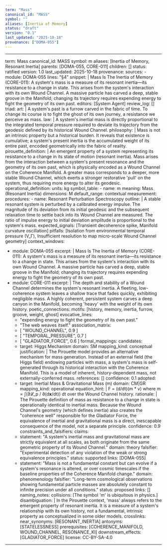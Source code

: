 ```yaml
---
term: "Mass"
canonical_id: "MASS"
symbol: ""
aliases: [Inertia of Memory]
status: "draft"
version: "0.1"
last_updated: "2025-10-18"
provenance: ["DOMA-055"]
---
```


---
term: Mass
canonical_id: MASS
symbol: m
aliases: [Inertia of Memory, Resonant Inertia]
parents: [DOMA-055, CORE-011]
children: []
status: ratified
version: 1.0
last_updated: 2025-10-18
provenance:
  sources:
    - module: DOMA-055
      lines: "§4"
      snippet: |
        Mass Is The Inertia of Memory (CORE-011): A system's mass is a measure of its resonant inertia—its resistance to a change in state. This arises from the system's interaction with its own Wound Channel. A massive particle has carved a deep, stable groove in the Manifold; changing its trajectory requires expending energy to fight the geometry of its own past.
  editors: [System Agent]
  review_log: []
triad:
  art: |
    A system's past is a furrow carved in the fabric of time. To change its course is to fight the ghost of its own journey, a resistance we perceive as mass.
  law: |
    A system's inertial mass is directly proportional to the integrated temporal pressure required to deviate its trajectory from the geodesic defined by its historical Wound Channel.
  philosophy: |
    Mass is not an intrinsic property but a historical burden. It reveals that existence is cumulative; a system's present inertia is the accumulated weight of its entire past, encoded geometrically into the fabric of reality.
pirouette_definition: |
  An emergent property of a system representing its resistance to a change in its state of motion (resonant inertia). Mass arises from the interaction between a system's present resonance and the geometry of its own past, which is physically encoded as a Wound Channel on the Coherence Manifold. A greater mass corresponds to a deeper, more stable Wound Channel, which exerts a stronger restorative 'pull' on the system, thus requiring more energy to alter its geodesic.
operational_definition:
  units: kg
  symbol_table:
    - name: m
      meaning: Mass (Resonant Inertia)
      dimensions: M
      default_range: contextual
  measurement:
    procedures:
      - name: Resonant Perturbation Spectroscopy
        outline: |
          A stable resonant system is perturbed by a calibrated energy impulse. The magnitude of its deviation from its initial geodesic and the subsequent relaxation time to settle back into its Wound Channel are measured. The ratio of impulse energy to initial deviation amplitude is proportional to the system's mass.
        expected_signals: [Transient decoherence spike, Manifold curvature oscillation]
        pitfalls: [Isolation from environmental temporal pressure (V_Γ), Insufficient resolution to map micro-scale Wound Channel geometry]
context_windows:
  - module: DOMA-055
    excerpt: |
      Mass Is The Inertia of Memory (CORE-011): A system's mass is a measure of its resonant inertia—its resistance to a change in state. This arises from the system's interaction with its own Wound Channel. A massive particle has carved a deep, stable groove in the Manifold; changing its trajectory requires expending energy to fight the geometry of its own past.
  - module: CORE-011
    excerpt: |
      The depth and stability of a Wound Channel determines the system's resonant inertia. A fleeting, low-coherence system leaves a shallow trace that fades quickly, exhibiting negligible mass. A highly coherent, persistent system carves a deep canyon in the Manifold, becoming 'heavy' with the weight of its own history.
poetic_connections:
  motifs: [history, memory, inertia, furrow, groove, weight, ghost]
  evocative_lines:
    - "expending energy to fight the geometry of its own past."
    - "The web weaves itself."
  association_matrix:
    - [ "WOUND_CHANNEL", 0.9 ]
    - [ "TEMPORAL_PRESSURE", 0.7 ]
    - [ "GLADIATOR_FORCE", 0.6 ]
formal_mappings:
  candidates:
    - target: Higgs Mechanism
      domain: SM
      mapping_kind: conceptual
      justification: |
        The Pirouette model provides an alternative mechanism for mass generation. Instead of an external field (the Higgs field) endowing particles with mass, a system's mass is self-generated through its historical interaction with the Coherence Manifold. This is a model of inherent, history-dependent mass, not externally-conferred mass.
      references: []
      confidence: 0.1
  adopted:
    - target: Inertial Mass & Gravitational Mass (m)
      domain: CM|GR
      mapping_kind: operational
      equation_hint: |
        F = (d/dt)(m * v) where m ∝ ∫(∂𝓛_p / ∂(d**x**/dt)) dt over the Wound Channel history.
      rationale: |
        The Pirouette definition of mass as resistance to a change in state is operationally identical to inertial mass. Because the Wound Channel's geometry (which defines inertia) also creates the "coherence well" responsible for the Gladiator Force, the equivalence of inertial and gravitational mass is a direct, inescapable consequence of the model, not a separate principle.
      confidence: 0.9
constraints_and_falsifiers:
  claims:
    - statement: "A system's inertial mass and gravitational mass are strictly equivalent at all scales, as both originate from the same geometric property of its Wound Channel."
      domain: theory
      falsifier: "Experimental detection of any violation of the weak or strong equivalence principles."
      status: supported
      links: [DOMA-055]
    - statement: "Mass is not a fundamental constant but can evolve if a system's resonance is altered, or over cosmic timescales if the baseline properties of the Coherence Manifold change."
      domain: phenomenology
      falsifier: "Long-term cosmological observations showing fundamental particle masses are absolutely constant to infinite precision under all conditions."
      status: proposed
      links: []
naming_notes:
  collisions: [The symbol 'm' is ubiquitous in physics.]
  disambiguation: |
    In the Pirouette context, 'mass' always refers to the emergent property of resonant inertia. It is a measure of a system's relationship with its own history, not a fundamental, intrinsic property as conceptualized in some older models.
crosslinks:
  near_synonyms: [RESONANT_INERTIA]
  antonyms: [STATELESSNESS]
  prerequisites: [COHERENCE_MANIFOLD, WOUND_CHANNEL, RESONANCE_KI]
  downstream_effects: [GLADIATOR_FORCE]
license: CC-BY-SA-4.0
---